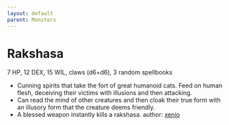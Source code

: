 ```yaml
---
layout: default
parent: Monsters
---
```

# Rakshasa
7 HP, 12 DEX, 15 WIL, claws (d6+d6), 3 random spellbooks
- Cunning spirits that take the fort of great humanoid cats. Feed on human flesh, deceiving their victims with illusions and then attacking. 
- Can read the mind of other creatures and then cloak their true form with an illusory form that the creature deems friendly.
- A blessed weapon instantly kills a rakshasa.
author: [xenio](https://xenioinabottle.blogspot.com)
